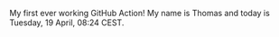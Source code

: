 My first ever working GitHub Action!
My name is Thomas and today is Tuesday, 19 April, 08:24 CEST. 
